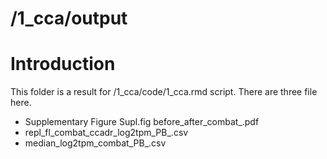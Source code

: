 # /1_cca/output
# Introduction
This folder is a result for /1_cca/code/1_cca.rmd script. There are three file here.<br/>
- Supplementary Figure Supl.fig before_after_combat_.pdf<br/>
- repl_fl_combat_ccadr_log2tpm_PB_.csv<br/>
- median_log2tpm_combat_PB_.csv<br/>
